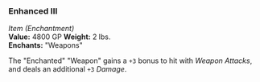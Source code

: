 ### Enhanced III
*Item (Enchantment)*  
**Value:** 4800 GP
**Weight:** 2 lbs.  
**Enchants:** "Weapons"  

The "Enchanted" "Weapon" gains a `+3` bonus to hit with *Weapon Attacks*, and deals an additional `+3` *Damage*.
